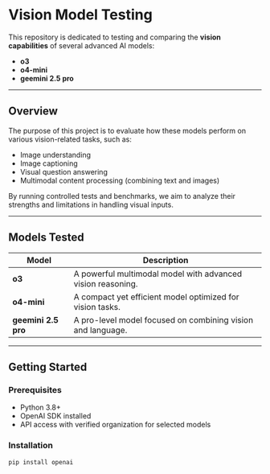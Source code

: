 # Vision Model Testing

This repository is dedicated to testing and comparing the **vision capabilities** of several advanced AI models:

- **o3**
- **o4-mini**
- **geemini 2.5 pro**

---

## Overview

The purpose of this project is to evaluate how these models perform on various vision-related tasks, such as:

- Image understanding
- Image captioning
- Visual question answering
- Multimodal content processing (combining text and images)

By running controlled tests and benchmarks, we aim to analyze their strengths and limitations in handling visual inputs.

---

## Models Tested

| Model           | Description                        |
|-----------------|----------------------------------|
| **o3**          | A powerful multimodal model with advanced vision reasoning. |
| **o4-mini**     | A compact yet efficient model optimized for vision tasks.  |
| **geemini 2.5 pro** | A pro-level model focused on combining vision and language. |

---

## Getting Started

### Prerequisites

- Python 3.8+
- OpenAI SDK installed
- API access with verified organization for selected models

### Installation

```bash
pip install openai
